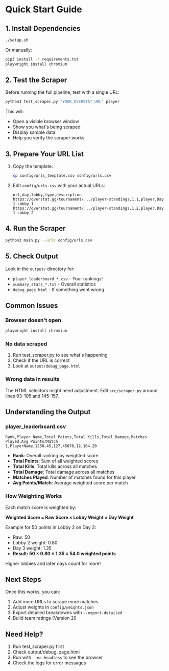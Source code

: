 # Quick Start Guide

## 1. Install Dependencies

```bash
./setup.sh
```

Or manually:
```bash
pip3 install -r requirements.txt
playwright install chromium
```

## 2. Test the Scraper

Before running the full pipeline, test with a single URL:

```bash
python3 test_scraper.py "YOUR_OVERSTAT_URL" player
```

This will:
- Open a visible browser window
- Show you what's being scraped
- Display sample data
- Help you verify the scraper works

## 3. Prepare Your URL List

1. Copy the template:
   ```bash
   cp config/urls_template.csv config/urls.csv
   ```

2. Edit `config/urls.csv` with your actual URLs:
   ```csv
   url,day,lobby,type,description
   https://overstat.gg/tournament/.../player-standings,1,1,player,Day 1 Lobby 1
   https://overstat.gg/tournament/.../player-standings,1,2,player,Day 1 Lobby 2
   ```

## 4. Run the Scraper

```bash
python3 main.py --urls config/urls.csv
```

## 5. Check Output

Look in the `output/` directory for:
- `player_leaderboard_*.csv` - Your rankings!
- `summary_stats_*.txt` - Overall statistics
- `debug_page.html` - If something went wrong

## Common Issues

### Browser doesn't open
```bash
playwright install chromium
```

### No data scraped
1. Run test_scraper.py to see what's happening
2. Check if the URL is correct
3. Look at `output/debug_page.html`

### Wrong data in results
The HTML selectors might need adjustment. Edit `src/scraper.py` around lines 93-105 and 145-157.

## Understanding the Output

### player_leaderboard.csv

```csv
Rank,Player Name,Total Points,Total Kills,Total Damage,Matches Played,Avg Points/Match
1,PlayerName,1250.45,127,45678,12,104.20
```

- **Rank**: Overall ranking by weighted score
- **Total Points**: Sum of all weighted scores
- **Total Kills**: Total kills across all matches
- **Total Damage**: Total damage across all matches
- **Matches Played**: Number of matches found for this player
- **Avg Points/Match**: Average weighted score per match

### How Weighting Works

Each match score is weighted by:

**Weighted Score = Raw Score × Lobby Weight × Day Weight**

Example for 50 points in Lobby 2 on Day 3:
- Raw: 50
- Lobby 2 weight: 0.80
- Day 3 weight: 1.35
- **Result: 50 × 0.80 × 1.35 = 54.0 weighted points**

Higher lobbies and later days count for more!

## Next Steps

Once this works, you can:
1. Add more URLs to scrape more matches
2. Adjust weights in `config/weights.json`
3. Export detailed breakdowns with `--export-detailed`
4. Build team ratings (Version 2!)

## Need Help?

1. Run test_scraper.py first
2. Check output/debug_page.html
3. Run with `--no-headless` to see the browser
4. Check the logs for error messages
